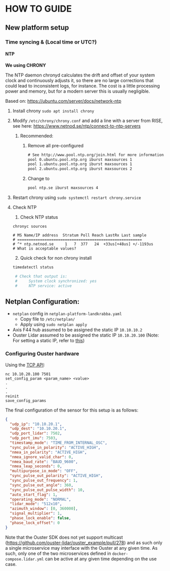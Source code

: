 # HOW TO GUIDE



## New platform setup

### Time syncing & (Local time or UTC?)

#### NTP 

**We using CHRONY**

The NTP daemon chronyd calculates the drift and offset of your system clock and continuously adjusts it, so there are no large corrections that could lead to inconsistent logs, for instance. The cost is a little processing power and memory, but for a modern server this is usually negligible.

Based on: <https://ubuntu.com/server/docs/network-ntp>

1. Install chrony  ``sudo apt install chrony``
2. Modify ``/etc/chrony/chrony.conf`` and add a line with a server from RISE, see here: <https://www.netnod.se/ntp/connect-to-ntp-servers>
   1. Recommended:
      1. Remove all pre-configured

          ```txt
          # See http://www.pool.ntp.org/join.html for more information.
          pool 0.ubuntu.pool.ntp.org iburst maxsources 1
          pool 1.ubuntu.pool.ntp.org iburst maxsources 1
          pool 2.ubuntu.pool.ntp.org iburst maxsources 2
          ```

      2. Change to
  
          ```bash
          pool ntp.se iburst maxsources 4
          ```

3. Restart chrony using ``sudo systemctl restart chrony.service``
4. Check NTP
   1. Check NTP status
  
    ```bach
    chronyc sources

    # MS Name/IP address  Stratum Poll Reach LastRx Last sample
    # =======================================================
    # ^* ntp.netnod.se     1   7  377   24  +33us[+48us] +/-1193us
    # What is acceptable values?
    ```

   2. Quick check for non chrony install 

   ```bash
   timedatectl status

    # Check that output is:
    #     System clock synchronized: yes
    #     NTP service: active

   ```










## Netplan Configuration:

- `netplan` config in `netplan-platform-landkrabba.yaml`
  - Copy file to `/etc/netplan/`
  - Apply using `sudo netplan apply`
- Axis F44 hub assumed to be assigned the static IP `10.10.10.2`
- Ouster Lidar assumed to be assigned the static IP `10.10.20.100` (Note: For setting a static IP, refer to [this](https://forum.ouster.at/d/63-how-i-can-assign-static-ip-to-os1))




### Configuring Ouster hardware

Using the [TCP API](https://static.ouster.dev/sensor-docs/image_route1/image_route2/common_sections/API/tcp-api.html):

```
nc 10.10.20.100 7501
set_config_param <param_name> <value>
.
.
.
reinit
save_config_params
```

The final configuration of the sensor for this setup is as follows:

```json
{
  "udp_ip": "10.10.20.1",
  "udp_dest": "10.10.20.1",
  "udp_port_lidar": 7502,
  "udp_port_imu": 7503,
  "timestamp_mode": "TIME_FROM_INTERNAL_OSC",
  "sync_pulse_in_polarity": "ACTIVE_HIGH",
  "nmea_in_polarity": "ACTIVE_HIGH",
  "nmea_ignore_valid_char": 0,
  "nmea_baud_rate": "BAUD_9600",
  "nmea_leap_seconds": 0,
  "multipurpose_io_mode": "OFF",
  "sync_pulse_out_polarity": "ACTIVE_HIGH",
  "sync_pulse_out_frequency": 1,
  "sync_pulse_out_angle": 360,
  "sync_pulse_out_pulse_width": 10,
  "auto_start_flag": 1,
  "operating_mode": "NORMAL",
  "lidar_mode": "512x10",
  "azimuth_window": [0, 360000],
  "signal_multiplier": 1,
  "phase_lock_enable": false,
  "phase_lock_offset": 0
}
```

Note that the Ouster SDK does not yet support multicast (https://github.com/ouster-lidar/ouster_example/pull/278) and as such only a single microservice may interface with the Ouster at any given time. As such, only one of the two microservices defined in `docker-compose.lidar.yml` can be active at any given time depending on the use case.